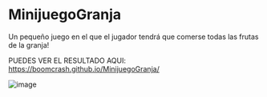 # MinijuegoGranja
Un pequeño juego en el que el jugador tendrá que comerse todas las frutas de la granja!


PUEDES VER EL RESULTADO AQUI: https://boomcrash.github.io/MinijuegoGranja/

![image](https://user-images.githubusercontent.com/64045193/182507475-8bd03ea1-6994-48d8-b7b4-1822835e3865.png)
